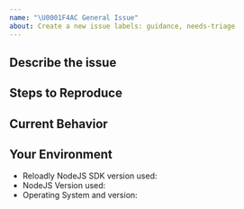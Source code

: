 ```yaml
---
name: "\U0001F4AC General Issue"
about: Create a new issue labels: guidance, needs-triage
---
```


<!--- Provide a general summary of the issue in the Title above -->

## Describe the issue

<!--- A clear and concise description of the issue -->

## Steps to Reproduce

<!--- Provide a self-contained, concise snippet of code that can be used to reproduce the issue -->
<!--- For more complex issues provide a repo with the smallest reproducible example -->
<!--- Avoid including business logic or unrelated code, it makes diagnosis more difficult -->

## Current Behavior

<!--- Tell us what happens instead of the expected behavior -->

<!--- Include full errors, uncaught exceptions, stack traces, and relevant logs -->
<!--- To turn on SDK logging, follow instructions here: https://github.com/reloadly/reloadly-sdk-nodejs/blob/master/node-sdk-airtime/USAGE.md#logging-request--response -->
<!--- If service responses are relevant, please include logs -->

## Your Environment

<!--- Include as many relevant details as possible about your environment -->

* Reloadly NodeJS SDK version used:
* NodeJS Version used:
* Operating System and version:
